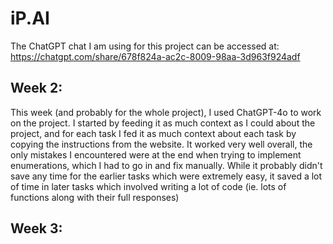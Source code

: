 # iP.AI
The ChatGPT chat I am using for this project can be accessed at: https://chatgpt.com/share/678f824a-ac2c-8009-98aa-3d963f924adf

## Week 2:
This week (and probably for the whole project), I used ChatGPT-4o to work on the project. I started by feeding it as much context as I could about the project, and for each task I fed it as much context about each task by copying the instructions from the website. It worked very well overall, the only mistakes I encountered were at the end when trying to implement enumerations, which I had to go in and fix manually. While it probably didn't save any time for the earlier tasks which were extremely easy, it saved a lot of time in later tasks which involved writing a lot of code (ie. lots of functions along with their full responses)

## Week 3:
